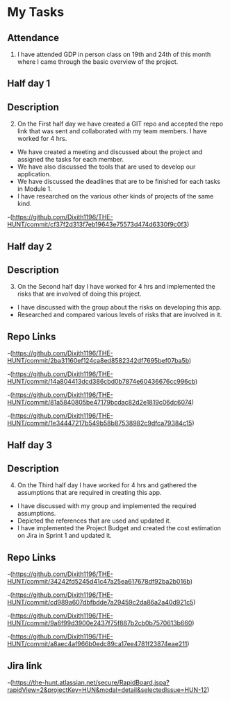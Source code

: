 # My Tasks

## Attendance
1. I have attended GDP in person class on 19th and 24th of this month where I came through the basic overview of the project.

## Half day 1
## Description
2. On the First half day we have created a GIT repo and accepted the repo link that was sent and collaborated with my team members. I have worked for 4 hrs.
- We have created a meeting and discussed about the project and assigned the tasks for each member.
- We have also discussed the tools that are used to develop our application.
- We have discussed the deadlines that are to be finished for each tasks in Module 1.
- I have researched on the various other kinds of projects of the same kind. 

-(https://github.com/Dixith1196/THE-HUNT/commit/cf37f2d313f7eb19643e75573d474d6330f9c0f3)

## Half day 2
## Description
3. On the Second half day I have worked for 4 hrs and implemented the risks that are involved of doing this project.
- I have discussed with the group about the risks on developing this app.
- Researched and compared various levels of risks that are involved in it.

## Repo Links
-(https://github.com/Dixith1196/THE-HUNT/commit/2ba31160ef124ca8ed8582342df7695bef07ba5b)

-(https://github.com/Dixith1196/THE-HUNT/commit/14a804413dcd386cbd0b7874e60436676cc996cb)

-(https://github.com/Dixith1196/THE-HUNT/commit/81a5840805be47179bcdac82d2e1819c06dc6074)

-(https://github.com/Dixith1196/THE-HUNT/commit/1e34447217b549b58b87538982c9dfca79384c15)

## Half day 3
## Description
4. On the Third half day I have worked for 4 hrs and gathered the assumptions that are required in creating this app.
- I have discussed with my group and implemented the required assumptions.
- Depicted the references that are used and updated it.
- I have implemented the Project Budget and created the cost estimation on Jira in Sprint 1 and updated it.

## Repo Links
-(https://github.com/Dixith1196/THE-HUNT/commit/34242fd5245d41c47a25ea617678df92ba2b016b)

-(https://github.com/Dixith1196/THE-HUNT/commit/cd989a607dbfbdde7a29459c2da86a2a40d921c5)

-(https://github.com/Dixith1196/THE-HUNT/commit/9a6f99d3900e2437f75f887b2cb0b7570613b660)

-(https://github.com/Dixith1196/THE-HUNT/commit/a8aec4af966b0edc89ca17ee4781f23874eae211)
## Jira link
-(https://the-hunt.atlassian.net/secure/RapidBoard.jspa?rapidView=2&projectKey=HUN&modal=detail&selectedIssue=HUN-12)




